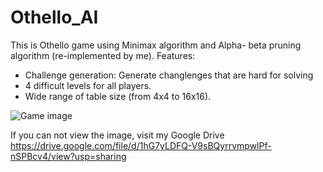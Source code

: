 # Othello_AI
This is Othello game using Minimax algorithm and Alpha- beta pruning algorithm (re-implemented by me). 
Features:
- Challenge generation: Generate changlenges that are hard for solving
- 4 difficult levels for all players.
- Wide range of table size (from 4x4 to 16x16).

![Game image](https://drive.google.com/file/d/1hG7yLDFQ-V9sBQyrrvmpwlPf-nSPBcv4/view?usp=sharing)

If you can not view the image, visit my Google Drive https://drive.google.com/file/d/1hG7yLDFQ-V9sBQyrrvmpwlPf-nSPBcv4/view?usp=sharing


